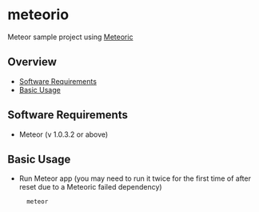 # meteorio
Meteor sample project using [Meteoric](https://github.com/meteoric/meteor-ionic)

## Overview

* [Software Requirements](#software-requirements)
* [Basic Usage](#basic-usage)

## Software Requirements

* Meteor (v 1.0.3.2 or above)

## Basic Usage

* Run Meteor app (you may need to run it twice for the first time of after reset due to a Meteoric failed dependency)

        meteor
